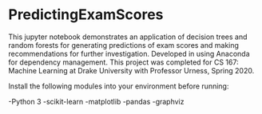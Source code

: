 # PredictingExamScores

This jupyter notebook demonstrates an application of decision trees and random forests for generating predictions of exam scores and making recommendations for further investigation. Developed in using Anaconda for dependency management. This project was completed for CS 167: Machine Learning at Drake University with Professor Urness, Spring 2020. 

Install the following modules into your environment before running:

-Python 3
-scikit-learn
-matplotlib
-pandas
-graphviz
